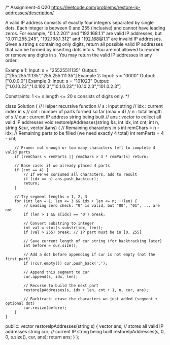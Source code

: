 /*
Assignment-4 Q20
https://leetcode.com/problems/restore-ip-addresses/description/

A valid IP address consists of exactly four integers separated by single dots. Each integer is between 0 and 255 (inclusive) and cannot have leading zeros.
For example, "0.1.2.201" and "192.168.1.1" are valid IP addresses, but "0.011.255.245", "192.168.1.312" and "192.168@1.1" are invalid IP addresses.
Given a string s containing only digits, return all possible valid IP addresses that can be formed by inserting dots into s. You are not allowed to reorder or remove any digits in s. You may return the valid IP addresses in any order.

Example 1:
Input: s = "25525511135"
Output: ["255.255.11.135","255.255.111.35"]
Example 2:
Input: s = "0000"
Output: ["0.0.0.0"]
Example 3:
Input: s = "101023"
Output: ["1.0.10.23","1.0.102.3","10.1.0.23","10.10.2.3","101.0.2.3"]
 
Constraints:
1 <= s.length <= 20
s consists of digits only.
*/

class Solution {
    // Helper recursive function
    // s       : input string
    // idx     : current index in s
    // cnt     : number of parts formed so far (max = 4)
    // n       : total length of s
    // cur     : current IP address string being built
    // ans     : vector to collect all valid IP addresses
    void restoreIpAddresses(string &s, int idx, int cnt, int n, string &cur, vector<string> &ans) {
        // Remaining characters in s
        int remChars = n - idx;
        // Remaining parts to be filled (we need exactly 4 total)
        int remParts = 4 - cnt;

        // Prune: not enough or too many characters left to complete 4 valid parts
        if (remChars < remParts || remChars > 3 * remParts) return;

        // Base case: if we already placed 4 parts
        if (cnt == 4) {
            // If we've consumed all characters, add to result
            if (idx == n) ans.push_back(cur);
            return;
        }

        // Try segment lengths = 1, 2, 3
        for (int len = 1; len <= 3 && idx + len <= n; ++len) {
            // Leading zero check: "0" is valid, but "00", "01", ... are not
            if (len > 1 && s[idx] == '0') break;

            // Convert substring to integer
            int val = stoi(s.substr(idx, len));
            if (val > 255) break; // IP part must be in [0, 255]

            // Save current length of cur string (for backtracking later)
            int before = cur.size();

            // Add a dot before appending if cur is not empty (not the first part)
            if (!cur.empty()) cur.push_back('.');

            // Append this segment to cur
            cur.append(s, idx, len);

            // Recurse to build the next part
            restoreIpAddresses(s, idx + len, cnt + 1, n, cur, ans);

            // Backtrack: erase the characters we just added (segment + optional dot)
            cur.resize(before);
        }
    }

public:
    vector<string> restoreIpAddresses(string s) {
        vector<string> ans;       // stores all valid IP addresses
        string cur;               // current IP string being built
        restoreIpAddresses(s, 0, 0, s.size(), cur, ans);
        return ans;
    }
};
